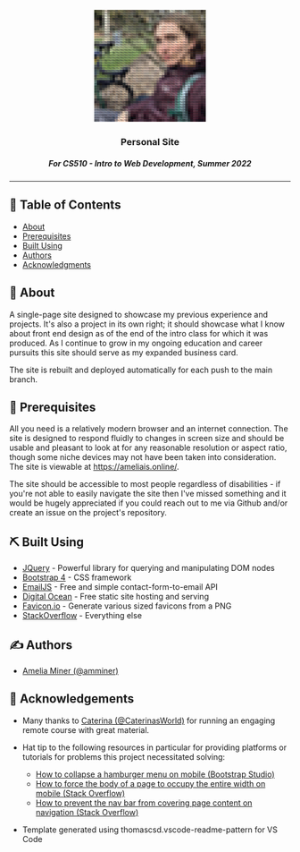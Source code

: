 <p align="center">
  <a href="" rel="noopener">
 <img width=200px height=200px src="./images/amelia_asciified.png" alt="Image of the author as processed by Asciifier, one of the projects showcased within this project"></a>
</p>

<h3 align="center">Personal Site</h3>
<h5 align="center">For CS510 - Intro to Web Development, Summer 2022</h5>

<div align="center">

</div>

---

## 📝 Table of Contents

- [About](#about)
- [Prerequisites](#prereqs)
- [Built Using](#built-using)
- [Authors](#authors)
- [Acknowledgments](#acknowledgement)

## 🧐 About <a name = "about"></a>

A single-page site designed to showcase my previous experience and projects. It's also a project in its own right; it should showcase what I know about front end design as of the end of the intro class for which it was produced. As I continue to grow in my ongoing education and career pursuits this site should serve as my expanded business card.

The site is rebuilt and deployed automatically for each push to the main branch.

## 🏁 Prerequisites <a name = "prereqs"></a>

All you need is a relatively modern browser and an internet connection. The site is designed to respond fluidly to changes in screen size and should be usable and pleasant to look at for any reasonable resolution or aspect ratio, though some niche devices may not have been taken into consideration. The site is viewable at https://ameliais.online/.

The site should be accessible to most people regardless of disabilities - if you're not able to easily navigate the site then I've missed something and it would be hugely appreciated if you could reach out to me via Github and/or create an issue on the project's repository.

## ⛏️ Built Using <a name = "built_using"></a>

- [JQuery](https://jquery.com/) - Powerful library for querying and manipulating DOM nodes
- [Bootstrap 4](https://getbootstrap.com/docs/4.2/getting-started/introduction/) - CSS framework
- [EmailJS](https://www.emailjs.com/) - Free and simple contact-form-to-email API
- [Digital Ocean](https://www.digitalocean.com/) - Free static site hosting and serving
- [Favicon.io](https://favicon.io/) - Generate various sized favicons from a PNG
- [StackOverflow](https://www.stackoverflow.com/) - Everything else

## ✍️ Authors <a name = "authors"></a>

- [Amelia Miner (@amminer)](https://github.com/amminer)

## 🎉 Acknowledgements <a name = "acknowledgement"></a>

- Many thanks to [Caterina (@CaterinasWorld)](https://github.com/caterinasworld) for running an engaging remote course with great material.

- Hat tip to the following resources in particular for providing platforms or tutorials for problems this project necessitated solving:
  - [How to collapse a hamburger menu on mobile (Bootstrap Studio)](https://forum.bootstrapstudio.io/t/how-to-get-a-website-menu-to-collapse-after-selection-on-mobile/3792/6)
  - [How to force the body of a page to occupy the entire width on mobile (Stack Overflow)](https://stackoverflow.com/questions/30358630/html-body-not-filling-complete-width-on-mobile-devices)
  - [How to prevent the nav bar from covering page content on navigation (Stack Overflow)](https://stackoverflow.com/questions/17534661/make-anchor-link-go-some-pixels-above-where-its-linked-to)
  
- Template generated using thomascsd.vscode-readme-pattern for VS Code

